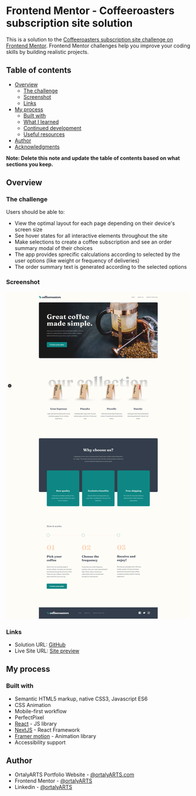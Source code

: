 # Frontend Mentor - Coffeeroasters subscription site solution

This is a solution to the [Coffeeroasters subscription site challenge on Frontend Mentor](https://www.frontendmentor.io/challenges/coffeeroasters-subscription-site-5Fc26HVY6). Frontend Mentor challenges help you improve your coding skills by building realistic projects. 

## Table of contents

- [Overview](#overview)
  - [The challenge](#the-challenge)
  - [Screenshot](#screenshot)
  - [Links](#links)
- [My process](#my-process)
  - [Built with](#built-with)
  - [What I learned](#what-i-learned)
  - [Continued development](#continued-development)
  - [Useful resources](#useful-resources)
- [Author](#author)
- [Acknowledgments](#acknowledgments)

**Note: Delete this note and update the table of contents based on what sections you keep.**

## Overview

### The challenge

Users should be able to:

- View the optimal layout for each page depending on their device's screen size
- See hover states for all interactive elements throughout the site
- Make selections to create a coffee subscription and see an order summary modal of their choices
- The app provides sprecific calculations according to selected by the user options (like weight or frequency of deliveries)
- The order summary text is generated according to the selected options

### Screenshot

![](./screenshot.png)

### Links

- Solution URL: [GitHub](https://github.com/ortalyarts/frontendmentor-coffeeroasters-subscription-site)
- Live Site URL: [Site preview](https://frontendmentor-coffeeroasters-subscription-site.vercel.app/)

## My process

### Built with

- Semantic HTML5 markup, native CSS3, Javascript ES6
- CSS Animation
- Mobile-first workflow
- PerfectPixel
- [React](https://reactjs.org/) - JS library
- [NextJS](https://nextjs.org/) - React Framework
- [Framer motion](https://motion.dev/) - Animation library
- Accessibility support

## Author

- OrtalyARTS Portfolio Website - [@ortalyARTS.com](https://ortaly.com/)
- Frontend Mentor - [@ortalyARTS](https://www.frontendmentor.io/profile/ortalyARTS)
- Linkedin - [@ortalyARTS](www.linkedin.com/in/ortalyarts) 
